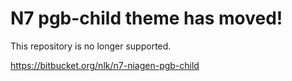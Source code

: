 # N7 pgb-child theme has moved!

This repository is no longer supported.

https://bitbucket.org/nlk/n7-niagen-pgb-child